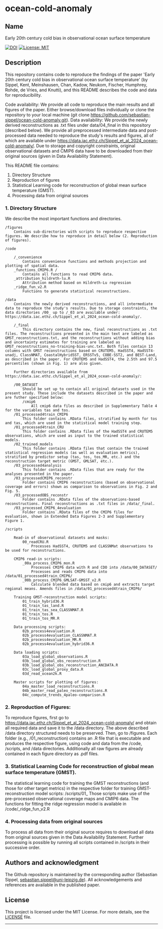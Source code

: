 # ocean-cold-anomaly

## Name
Early 20th century cold bias in observational ocean surface temperature

[![DOI](https://zenodo.org/badge/817366226.svg)](https://zenodo.org/doi/10.5281/zenodo.13646027)
[![License: MIT](https://img.shields.io/badge/License-MIT-yellow.svg)](https://opensource.org/licenses/MIT)


## Description
This repository contains code to reproduce the findings of the paper 'Early 20th century cold bias in observational ocean surface temperature' (by Sippel, Kent, Meinshausen, Chan, Kadow, Neukom, Fischer, Humphrey, Rohde, de Vries, and Knutti), and this README describes the code and data for reproducibility. 

Code availability: We provide all code to reproduce the main results and all figures of the paper. Either browse/download files individually or clone the repository to your local machine (git clone https://github.com/sebastian-sippel/ocean-cold-anomaly.git).
Data availability: We provide the newly derived reconstructions as .txt files under data/04_final in this repository (described below). We provide all preprocessed intermediate data and post-processed data needed to reproduce the study's results and figures, all of which are available under https://data.iac.ethz.ch/Sippel_et_al_2024_ocean-cold-anomaly/. Due to storage and copyright constraints, original observational datasets and CMIP6 data have to be downloaded from their original sources (given in Data Availability Statement).

This README file contains:

1. Directory Structure 
2. Reproduction of figures
3. Statistical Learning code for reconstruction of global mean surface temperature (GMST).
4. Processing data from original sources

### 1. Directory Structure 
We describe the most important functions and directories.

	/figures
		Contains sub-directories with scripts to reproduce respective figures. We describe how to reproduce in detail below (2. Reproduction of figures).

	/code

		/_convenience
			Contains convenience functions and methods projection and plotting of spatial data.
		_functions_CMIP6.R / 
			Contains all functions to read CMIP6 data. 
		_attribution_hildreth-lu.R
			Attribution method based on Hildreth-Lu regression
		_ridge_fun_v2.R 
			Functions to generate statistical reconstructions.

	/data
		Contains the newly derived reconstructions, and all intermediate data to reproduce the study's results. Due to storage constraints, the data directories /00_ up to /_03 are available under: https://data.iac.ethz.ch/Sippel_et_al_2024_ocean-cold-anomaly/.

		/_final
			This directory contains the new, final reconstructions as .txt files. The reconstructions presented in the main text are labeled as GMST_reconstructions.txt, and the reconstructions without adding bias and uncertainty estimates for training are labeled as GMST_reconstructions_no-training-bias-unc.txt. Both files contain 13 columns with GMST reconstructions based on CRUTEM5, HadSST4, HadSST4-unadj, ClassNMAT, CoastalHybridSST, ERSSTv5, COBE-SST2, and BEST-Land, as described in the paper. For CRUTEM5 and HadSST4, the 2.5th and 97.5 percentiles (shown in Fig. 1) are also given.

		Further directories available from https://data.iac.ethz.ch/Sippel_et_al_2024_ocean-cold-anomaly/:

		/00_DATASET
			Should be set up to contain all original datasets used in the present study. These include the datasets described in the paper and are futher specified below:	
			/cmip6
				All cmip6 data files as described in Supplementary Table 4 for the variables tas and tos.
		/01_processed4train_CMIP6
			This folder contains .RData files, stratified by month for tos and tas, which are used in the statistical model training step.
		/01_processed4train_CRU
			This folder contains .RData files of the HadSST4 and CRUTEM5 observations, which are used as input to the trained statistical models. 
		/02_trained_models
			This folder contains .RData files that contain the trained statistical regression models (as well as evaluation metrics), stratified by predictor setup (tas, tos, tos_MR, etc.) and the reconstruction target metric (GMST, GMLSAT, etc.).
		/03_processed4analysis
			This folder contains .RData files that are ready for the analyses presented in the paper. 
		/03_processedCMIP6_reconstr
			Folder contains CMIP6 reconstructions (based on observational coverage and errors) shown as comparison to observations in Fig. 2 and Fig. 5.
		/03_processedOBS_reconstr
			Folder contains .RData files of the observations-based reconstructions. Final reconstructions as .txt files in /data/_final.
		/03_processed_CMIP6_4evaluation
			Folder contains .RData files of the CMIP6 files for evaluation, shown in Extended Data Figures 2-3 and Supplementary Figure 1.

	/scripts

		Read-in of observational datasets and masks:
			00_readCRU.R
				Processes HadSST4, CRUTEM5 and CLASSNMat observations to be used for reconstructions.

		CMIP6 read-in scripts:
			_00a_process_CMIP6_mon.R
				Processes CMIP6 data with R and CDO into /data/00_DATASET/
				Processes and reads CMIP6 data into /data/01_processed4train_CMIP6/
			_00b_process_CMIP6_GMLSAT-GMSST_v2.R
				Calculate blended data based on cmip6 and extracts target regional means. Amends files in /data/01_processed4train_CMIP6/
			
		Training GMST-reconstruction model scripts:
			01_train_hybrid36.R
			01_train_tas_land.R
			01_train_tas_sea_CLASSNMAT.R
			01_train_tos.R
			01_train_tos_MR.R

		Data processing scripts:
			02b_process4evaluation.R
			02b_process4evaluation_CLASSNMAT.R
			02b_process4evaluation_MR.R
			02b_process4evaluation_hybrid36.R

		Data loading scripts:
			03a_load_global_observations.R
			03b_load_global_obs_reconstruction.R
			03b_load_global_obs_reconstruction_ANCDATA.R
			03c_load_global_proxy_data.R
			03d_read_ocean2k.R

		Master scripts for plotting of figures:
			04a_master_load_reconstructions.R
			04b_master_read_paleo_reconstructions.R
			04c_compute_trends_4paleo-comparison.R

### 2. Reproduction of Figures:
To reproduce figures, first go to https://data.iac.ethz.ch/Sippel_et_al_2024_ocean-cold-anomaly/ and obtain all required data and save it to the /data directory. The above described /data directory structured needs to be preserved. Then, go to /figures. Each folder (e.g., /01_reconstruction) contains an .R file that is executable and produces the respective figure, using code and data from the /code, /scripts, and /data directories. Additionally all raw figures are already contained in each figure directory as .pdf files.

### 3. Statistical Learning Code for reconstruction of global mean surface temperature (GMST).
The statistical learning code for training the GMST reconstructions (and those for other target metrics) in the respective folder for training GMST-reconstruction model scripts: /scripts/01_ Those scripts make use of the pre-processed observational coverage maps and CMIP6 data. The functions for fitting the ridge regression model is available in /code/_ridge_fun_v2.R

### 4. Processing data from original sources
To process all data from their original source requires to download all data from original sources given in the Data Availability Statement. Further processing is possible by running all scripts contained in /scripts in their successive order. 


## Authors and acknowledgment
The Github repository is maintained by the corresponding author (Sebastian Sippel, sebastian.sippel@uni-leipzig.de). All acknowledgements and references are available in the published paper.


## License
This project is licensed under the MIT License. For more details, see the [LICENSE](LICENSE) file.


***
